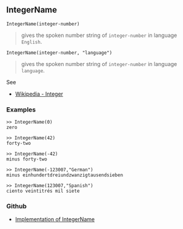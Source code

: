 ## IntegerName

```
IntegerName(integer-number)
```

> gives the spoken number string of `integer-number` in language `English`.

```
IntegerName(integer-number, "language")
```

> gives the spoken number string of `integer-number` in language `language`.

See
* [Wikipedia - Integer](https://en.wikipedia.org/wiki/Integer)

### Examples

```
>> IntegerName(0) 
zero

>> IntegerName(42) 
forty-two

>> IntegerName(-42)
minus forty-two

>> IntegerName(-123007,"German")
minus einhundertdreiundzwanzigtausendsieben
				
>> IntegerName(123007,"Spanish") 
ciento veintitrés mil siete
```

### Github

* [Implementation of IntegerName](https://github.com/axkr/symja_android_library/blob/master/symja_android_library/matheclipse-core/src/main/java/org/matheclipse/core/builtin/OutputFunctions.java#L301) 
